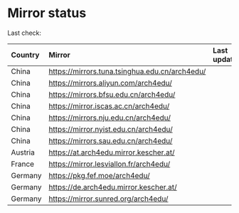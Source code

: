 <script src="./time.js"></script>
# Mirror status
Last check: <script type="text/javascript">localize(1698042235.4112983);</script>

|Country|Mirror|Last update|
|:------|:-----|:----------|
|China|https://mirrors.tuna.tsinghua.edu.cn/arch4edu/|<script type="text/javascript">localize(1697999384);</script>|
|China|https://mirrors.aliyun.com/arch4edu/|<script type="text/javascript">localize(1697999384);</script>|
|China|https://mirrors.bfsu.edu.cn/arch4edu/|<script type="text/javascript">localize(1697999384);</script>|
|China|https://mirror.iscas.ac.cn/arch4edu/|<script type="text/javascript">localize(1697999384);</script>|
|China|https://mirrors.nju.edu.cn/arch4edu/|<script type="text/javascript">localize(1697999384);</script>|
|China|https://mirror.nyist.edu.cn/arch4edu/|<script type="text/javascript">localize(1697999384);</script>|
|China|https://mirrors.sau.edu.cn/arch4edu/|<script type="text/javascript">localize(1697999384);</script>|
|Austria|https://at.arch4edu.mirror.kescher.at/|<script type="text/javascript">localize(1697999384);</script>|
|France|https://mirror.lesviallon.fr/arch4edu/|<script type="text/javascript">localize(1697999384);</script>|
|Germany|https://pkg.fef.moe/arch4edu/|<script type="text/javascript">localize(1697999384);</script>|
|Germany|https://de.arch4edu.mirror.kescher.at/|<script type="text/javascript">localize(1697999384);</script>|
|Germany|https://mirror.sunred.org/arch4edu/|<script type="text/javascript">localize(1697999384);</script>|

<script src="./tablefilter/tablefilter.js"></script>
<script src="./table.js"></script>
